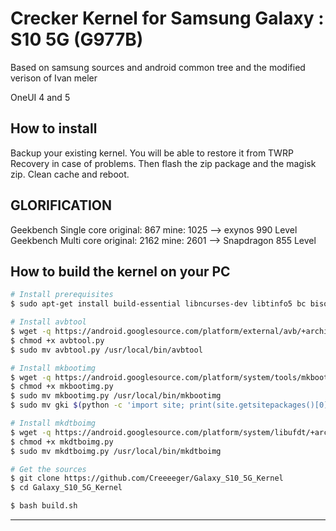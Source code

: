 # Crecker Kernel for Samsung Galaxy : S10 5G (G977B)

Based on samsung sources and android common tree and the modified verison of Ivan meler

OneUI 4 and 5

## How to install

Backup your existing kernel. You will be able to restore it from TWRP Recovery in case of problems.
Then flash the zip package and the magisk zip.
Clean cache and reboot.

## GLORIFICATION

Geekbench Single core 	original: 867 	mine: 1025 --> exynos 990 Level
Geekbench Multi core 	original: 2162 	mine: 2601 --> Snapdragon 855 Level

## How to build the kernel on your PC

```sh
# Install prerequisites
$ sudo apt-get install build-essential libncurses-dev libtinfo5 bc bison flex libssl-dev libelf-dev heimdall-flash android-tools-adb android-tools-fastboot curl p7zip-full gcc g++

# Install avbtool
$ wget -q https://android.googlesource.com/platform/external/avb/+archive/refs/heads/master.tar.gz -O - | tar xzf - avbtool.py
$ chmod +x avbtool.py
$ sudo mv avbtool.py /usr/local/bin/avbtool

# Install mkbootimg
$ wget -q https://android.googlesource.com/platform/system/tools/mkbootimg/+archive/refs/heads/master.tar.gz -O - | tar xzf - mkbootimg.py gki
$ chmod +x mkbootimg.py
$ sudo mv mkbootimg.py /usr/local/bin/mkbootimg
$ sudo mv gki $(python -c 'import site; print(site.getsitepackages()[0])')

# Install mkdtboimg
$ wget -q https://android.googlesource.com/platform/system/libufdt/+archive/refs/heads/master.tar.gz -O - | tar --strip-components 2 -xzf - utils/src/mkdtboimg.py
$ chmod +x mkdtboimg.py
$ sudo mv mkdtboimg.py /usr/local/bin/mkdtboimg

# Get the sources
$ git clone https://github.com/Creeeeger/Galaxy_S10_5G_Kernel
$ cd Galaxy_S10_5G_Kernel

$ bash build.sh
```
----------------------------------------------------------------------------------------
